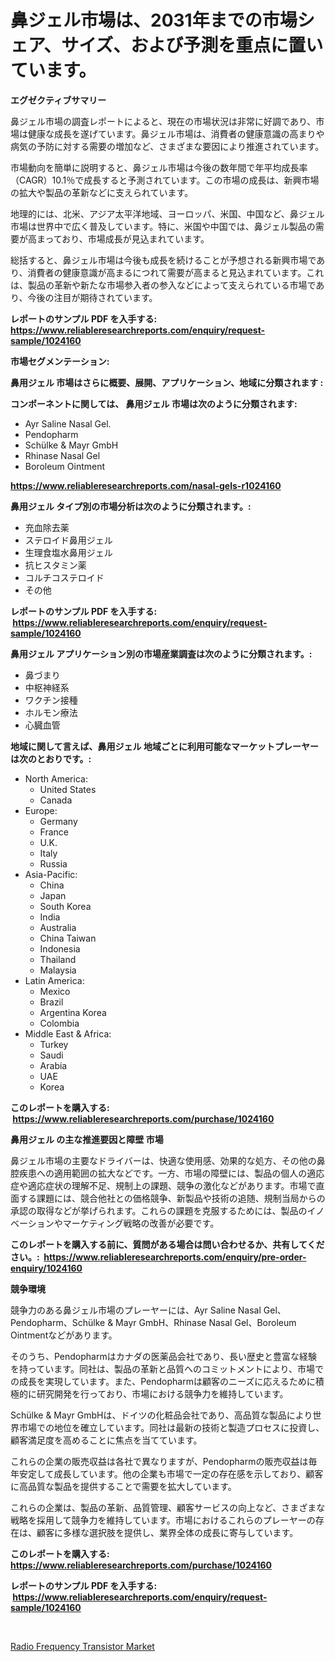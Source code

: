 <p><h1>鼻ジェル市場は、2031年までの市場シェア、サイズ、および予測を重点に置いています。</h1></p><p><strong>エグゼクティブサマリー</strong></p>
<p><p>鼻ジェル市場の調査レポートによると、現在の市場状況は非常に好調であり、市場は健康な成長を遂げています。鼻ジェル市場は、消費者の健康意識の高まりや病気の予防に対する需要の増加など、さまざまな要因により推進されています。</p><p>市場動向を簡単に説明すると、鼻ジェル市場は今後の数年間で年平均成長率（CAGR）10.1％で成長すると予測されています。この市場の成長は、新興市場の拡大や製品の革新などに支えられています。</p><p>地理的には、北米、アジア太平洋地域、ヨーロッパ、米国、中国など、鼻ジェル市場は世界中で広く普及しています。特に、米国や中国では、鼻ジェル製品の需要が高まっており、市場成長が見込まれています。</p><p>総括すると、鼻ジェル市場は今後も成長を続けることが予想される新興市場であり、消費者の健康意識が高まるにつれて需要が高まると見込まれています。これは、製品の革新や新たな市場参入者の参入などによって支えられている市場であり、今後の注目が期待されています。</p></p>
<p><strong>レポートのサンプル PDF を入手する: <a href="https://www.reliableresearchreports.com/enquiry/request-sample/1024160">https://www.reliableresearchreports.com/enquiry/request-sample/1024160</a></strong></p>
<p><strong>市場セグメンテーション:</strong></p>
<p><strong> 鼻用ジェル 市場はさらに概要、展開、アプリケーション、地域に分類されます :</strong></p>
<p><strong>コンポーネントに関しては、 鼻用ジェル 市場は次のように分類されます: &nbsp;</strong></p>
<p><ul><li>Ayr Saline Nasal Gel.</li><li>Pendopharm</li><li>Schülke & Mayr GmbH</li><li>Rhinase Nasal Gel</li><li>Boroleum Ointment</li></ul></p>
<p><strong><a href="https://www.reliableresearchreports.com/nasal-gels-r1024160">https://www.reliableresearchreports.com/nasal-gels-r1024160</a></strong></p>
<p><strong> 鼻用ジェル タイプ別の市場分析は次のように分類されます。:</strong></p>
<p><ul><li>充血除去薬</li><li>ステロイド鼻用ジェル</li><li>生理食塩水鼻用ジェル</li><li>抗ヒスタミン薬</li><li>コルチコステロイド</li><li>その他</li></ul></p>
<p><strong>レポートのサンプル PDF を入手する: &nbsp;<a href="https://www.reliableresearchreports.com/enquiry/request-sample/1024160">https://www.reliableresearchreports.com/enquiry/request-sample/1024160</a></strong></p>
<p><strong> 鼻用ジェル アプリケーション別の市場産業調査は次のように分類されます。:</strong></p>
<p><ul><li>鼻づまり</li><li>中枢神経系</li><li>ワクチン接種</li><li>ホルモン療法</li><li>心臓血管</li></ul></p>
<p><strong>地域に関して言えば、鼻用ジェル 地域ごとに利用可能なマーケットプレーヤーは次のとおりです。:</strong></p>
<p><ul>
    <li>
        North America:
        <ul>
            <li>United States</li>
            <li>Canada</li>
        </ul>
    </li>
    <li>
        Europe:
        <ul>
            <li>Germany</li>
            <li>France</li>
            <li>U.K.</li>
            <li>Italy</li>
            <li>Russia</li>
        </ul>
    </li>
    <li>
        Asia-Pacific:
        <ul>
            <li>China</li>
            <li>Japan</li>
            <li>South Korea</li>
            <li>India</li>
            <li>Australia</li>
            <li>China Taiwan</li>
            <li>Indonesia</li>
            <li>Thailand</li>
            <li>Malaysia</li>
        </ul>
    </li>
    <li>
        Latin America:
        <ul>
            <li>Mexico</li>
            <li>Brazil</li>
            <li>Argentina Korea</li>
            <li>Colombia</li>
        </ul>
    </li>
    <li>
        Middle East & Africa:
        <ul>
            <li>Turkey</li>
            <li>Saudi</li>
            <li>Arabia</li>
            <li>UAE</li>
            <li>Korea</li>
        </ul>
    </li>
    </ul></p>
<p><strong>このレポートを購入する: &nbsp;<a href="https://www.reliableresearchreports.com/purchase/1024160">https://www.reliableresearchreports.com/purchase/1024160</a></strong></p>
<p><strong>鼻用ジェル の主な推進要因と障壁 市場</strong></p>
<p><p>鼻ジェル市場の主要なドライバーは、快適な使用感、効果的な処方、その他の鼻腔疾患への適用範囲の拡大などです。一方、市場の障壁には、製品の個人の適応症や適応症状の理解不足、規制上の課題、競争の激化などがあります。市場で直面する課題には、競合他社との価格競争、新製品や技術の追随、規制当局からの承認の取得などが挙げられます。これらの課題を克服するためには、製品のイノベーションやマーケティング戦略の改善が必要です。</p></p>
<p><strong>このレポートを購入する前に、質問がある場合は問い合わせるか、共有してください。:&nbsp; <a href="https://www.reliableresearchreports.com/enquiry/pre-order-enquiry/1024160">https://www.reliableresearchreports.com/enquiry/pre-order-enquiry/1024160</a></strong></p>
<p><strong>競争環境</strong></p>
<p><p>競争力のある鼻ジェル市場のプレーヤーには、Ayr Saline Nasal Gel、Pendopharm、Schülke & Mayr GmbH、Rhinase Nasal Gel、Boroleum Ointmentなどがあります。</p><p>そのうち、Pendopharmはカナダの医薬品会社であり、長い歴史と豊富な経験を持っています。同社は、製品の革新と品質へのコミットメントにより、市場での成長を実現しています。また、Pendopharmは顧客のニーズに応えるために積極的に研究開発を行っており、市場における競争力を維持しています。</p><p>Schülke & Mayr GmbHは、ドイツの化粧品会社であり、高品質な製品により世界市場での地位を確立しています。同社は最新の技術と製造プロセスに投資し、顧客満足度を高めることに焦点を当てています。</p><p>これらの企業の販売収益は各社で異なりますが、Pendopharmの販売収益は毎年安定して成長しています。他の企業も市場で一定の存在感を示しており、顧客に高品質な製品を提供することで需要を拡大しています。</p><p>これらの企業は、製品の革新、品質管理、顧客サービスの向上など、さまざまな戦略を採用して競争力を維持しています。市場におけるこれらのプレーヤーの存在は、顧客に多様な選択肢を提供し、業界全体の成長に寄与しています。</p></p>
<p><strong>このレポートを購入する: &nbsp; <a href="https://www.reliableresearchreports.com/purchase/1024160">https://www.reliableresearchreports.com/purchase/1024160</a></strong></p>
<p><strong>レポートのサンプル PDF を入手する: &nbsp;<a href="https://www.reliableresearchreports.com/enquiry/request-sample/1024160">https://www.reliableresearchreports.com/enquiry/request-sample/1024160</a></strong><strong></strong></p>
<p>&nbsp;</p>
<p><p><a href="https://meowing-lemming-dd3.notion.site/Analyzing-Radio-Frequency-Transistor-Market-Global-Industry-Perspective-and-Forecast-2024-to-2031-061d3d61705f44e294507efa40a83bb8">Radio Frequency Transistor Market</a></p></p>